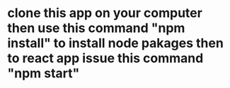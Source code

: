 # clone this app on your computer then use this command "npm install" to install node pakages then to react app issue this command "npm start"
 
